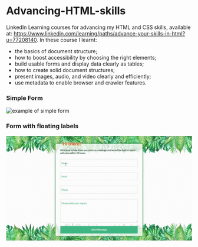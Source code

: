 # Advancing-HTML-skills
LinkedIn Learning courses for advancing my HTML and CSS skills, available at: https://www.linkedin.com/learning/paths/advance-your-skills-in-html?u=77208140. 
In these course I learnt:

- the basics of document structure;
- how to boost accessibility by choosing the right elements;
- build usable forms and display data clearly as tables;
- how to create solid document structures;
- present images, audio, and video clearly and efficiently;
- use metadata to enable browser and crawler features.

### Simple Form 
![example of simple form](https://github.com/faridamoussaeff/Advancing-HTML-skills/blob/main/Docs/Simple%20form.gif)

### Form with floating labels
![form with floating labels](https://github.com/faridamoussaeff/Advancing-HTML-skills/blob/main/Docs/Form_floating_labels.gif)